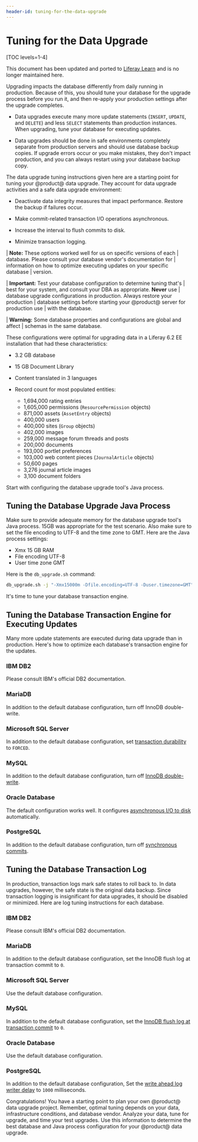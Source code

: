```yaml
---
header-id: tuning-for-the-data-upgrade
---
```


# Tuning for the Data Upgrade

[TOC levels=1-4]

<aside class="alert alert-info">
  <span class="wysiwyg-color-blue120">This document has been updated and ported to <a href="https://learn.liferay.com/dxp-7.x/en/installation-and-upgrades/upgrading-liferay-dxp/upgrade-stability-and-performance/database-tuning-for-upgrades.html">Liferay Learn</a> and is no longer maintained here.</span>
</aside>

Upgrading impacts the database differently from daily running in production.
Because of this, you should tune your database for the upgrade process before
you run it, and then re-apply your production settings after the upgrade
completes. 

-   Data upgrades execute many more update statements (`INSERT`, `UPDATE`, and
    `DELETE`) and less `SELECT` statements than production instances. When
    upgrading, tune your database for executing updates. 

-   Data upgrades should be done in safe environments completely separate from 
    production servers and should use database backup copies. If upgrade errors
    occur or you make mistakes, they don't impact production, and you can always
    restart using your database backup copy. 

The data upgrade tuning instructions given here are a starting point for tuning
your @product@ data upgrade. They account for data upgrade activities and a safe
data upgrade environment: 

-   Deactivate data integrity measures that impact performance. Restore the 
    backup if failures occur. 

-   Make commit-related transaction I/O operations asynchronous. 

-   Increase the interval to flush commits to disk. 

-   Minimize transaction logging.

| **Note:** These options worked well for us on specific versions of each 
| database. Please consult your database vendor's documentation for 
| information on how to optimize executing updates on your specific database 
| version. 

| **Important:** Test your database configuration to determine tuning that's 
| best for your system, and consult your DBA as appropriate. **Never** use
| database upgrade configurations in production. Always restore your production
| database settings before starting your @product@ server for production use 
| with the database. 

| **Warning:** Some database properties and configurations are global and affect
| schemas in the same database. 

These configurations were optimal for upgrading data in a Liferay 6.2 EE
installation that had these characteristics: 

-   3.2 GB database 

-   15 GB Document Library 

-   Content translated in 3 languages

-   Record count for most populated entities:

    -   1,694,000 rating entries
    -   1,605,000 permissions (`ResourcePermission` objects)
    -   871,000 assets (`AssetEntry` objects)
    -   400,000 users 
    -   400,000 sites (`Group` objects)
    -   402,000 images 
    -   259,000 message forum threads and posts 
    -   200,000 documents 
    -   193,000 portlet preferences 
    -   103,000 web content pieces (`JournalArticle` objects) 
    -   50,600 pages 
    -   3,276 journal article images 
    -   3,100 document folders 

Start with configuring the database upgrade tool's Java process. 

## Tuning the Database Upgrade Java Process

Make sure to provide adequate memory for the database upgrade tool's Java
process. 15GB was appropriate for the test scenario. Also make sure to set the
file encoding to UTF-8 and the time zone to GMT. Here are the Java process
settings:

-   Xmx 15 GB RAM 
-   File encoding UTF-8 
-   User time zone GMT

Here is the `db_upgrade.sh` command:

```bash
db_upgrade.sh -j "-Xmx15000m -Dfile.encoding=UTF-8 -Duser.timezone=GMT"
```

It's time to tune your database transaction engine. 

## Tuning the Database Transaction Engine for Executing Updates 

Many more update statements are executed during data upgrade than in production.
Here's how to optimize each database's transaction engine for the updates. 

### IBM DB2 

Please consult IBM's official DB2 documentation. 

### MariaDB

In addition to the default database configuration, turn off InnoDB double-write.

### Microsoft SQL Server 

In addition to the default database configuration, set
[transaction durability](https://docs.microsoft.com/en-us/sql/relational-databases/logs/control-transaction-durability)
to `FORCED`. 

### MySQL 

In addition to the default database configuration, turn off [InnoDB
double-write](https://dev.mysql.com/doc/refman/5.7/en/innodb-parameters.html#sysvar_innodb_doublewrite). 

### Oracle Database 

The default configuration works well. It configures [asynchronous I/O to
disk](https://docs.oracle.com/database/121/REFRN/GUID-FD8D1BD2-0F85-4844-ABE7-57B4F77D1608.htm#REFRN10048)
automatically. 

### PostgreSQL 

In addition to the default database configuration, turn off [synchronous
commits](https://www.postgresql.org/docs/10/wal-async-commit.html). 

## Tuning the Database Transaction Log

In production, transaction logs mark safe states to roll back to. In data
upgrades, however, the safe state is the original data backup. Since transaction
logging is insignificant for data upgrades, it should be disabled or minimized.
Here are log tuning instructions for each database. 

### IBM DB2 

Please consult IBM's official DB2 documentation. 

### MariaDB

In addition to the default database configuration, set the InnoDB flush log at
transaction commit to `0`. 

### Microsoft SQL Server 

Use the default database configuration. 

### MySQL 

In addition to the default database configuration, set the [InnoDB flush log at
transaction
commit](https://dev.mysql.com/doc/refman/5.7/en/innodb-parameters.html#sysvar_innodb_flush_log_at_trx_commit)
to `0`. 

### Oracle Database 

Use the default database configuration. 

### PostgreSQL 

In addition to the default database configuration, Set the [write ahead log
writer delay](https://www.postgresql.org/docs/10/wal-async-commit.html) to
`1000` milliseconds. 

Congratulations! You have a starting point to plan your own @product@ data
upgrade project. Remember, optimal tuning depends on your data, infrastructure
conditions, and database vendor. Analyze your data, tune for upgrade, and time
your test upgrades. Use this information to determine the best database and Java
process configuration for your @product@ data upgrade. 
